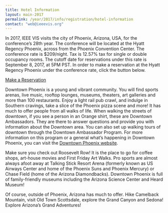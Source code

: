 ```yaml
---
title: Hotel Information
layout: main-2017
permalink: /year/2017/info/registration/hotel-information
contact: "web@ieeevis.org"
---
```


In 2017, IEEE VIS visits the city of Phoenix, Arizona, USA, for the conference’s 28th year. The conference will be located at the Hyatt Regency Phoenix, across from the Phoenix Convention Center. The conference rate is $209/night. Tax is 12.57% tax for single or double occupancy rooms. The cutoff date for reservations under this rate is September 8, 2017, at 5PM PST. In order to make a reservation at the Hyatt Regency Phoenix under the conference rate, click the button below.

<p class="ieeevis-btn-wrapper"><a href="https://aws.passkey.com/event/15934070/owner/2336/home" class="ieeevis-btn">Make a Reservation</a></p>

Downtown Phoenix is a young and vibrant community. You will find sports arenas, live music, rooftop lounges, museums, theaters, art galleries and more than 100 restaurants. Enjoy a light rail pub crawl, and indulge in Southern cravings, take a slice of the Phoenix pizza scene and more! It has much to offer people from all walks of life. When walking the streets of downtown, if you see a person in an Orange shirt, these are Downtown Ambassadors. They are there to answer questions and provide you with information about the Downtown area. You can also set up walking tours of downtown through the Downtown Ambassador Program. For more information on this program or a general what’s happening in Downtown Phoenix, you can visit the [Downtown Phoenix website](http://dtphx.org/).

Make sure you check out Roosevelt Row! It is the place to go for coffee shops, art-house movies and First Friday Art Walks. Pro sports are almost always afoot away at Talking Stick Resort Arena (formerly known as US Airways Center and home of the Phoenix Suns and Phoenix Mercury) or Chase Field (home of the Arizona Diamondbacks).  Downtown Phoenix is full of family-friendly museums including the Arizona Science Center and Heard Museum!  

Of course, outside of Phoenix, Arizona has much to offer. Hike Camelback Mountain, visit Old Town Scottsdale, explore the Grand Canyon and Sedona! Explore Arizona’s Grand Adventures!

 
